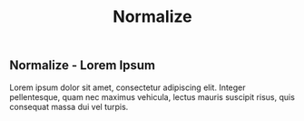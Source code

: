 ﻿---
title: Normalize
---

## Normalize - Lorem Ipsum

Lorem ipsum dolor sit amet, consectetur adipiscing elit. Integer pellentesque, quam nec maximus vehicula, lectus mauris suscipit risus, quis consequat massa dui vel turpis.